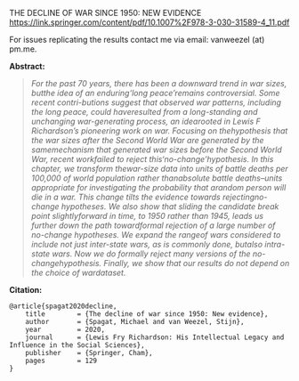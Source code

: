 THE DECLINE OF WAR SINCE 1950: NEW EVIDENCE    
https://link.springer.com/content/pdf/10.1007%2F978-3-030-31589-4_11.pdf

For issues replicating the results contact me via email: vanweezel (at) pm.me.

**Abstract:**
>*For the past 70 years, there has been a downward trend in war sizes, butthe idea of an enduring‘long peace’remains controversial. Some recent contri-butions suggest that observed war patterns, including the long peace, could haveresulted from a long-standing and unchanging war-generating process, an idearooted in Lewis F Richardson’s pioneering work on war. Focusing on thehypothesis that the war sizes after the Second World War are generated by the samemechanism that generated war sizes before the Second World War, recent workfailed to reject this‘no-change’hypothesis. In this chapter, we transform thewar-size data into units of battle deaths per 100,000 of world population rather thanabsolute battle deaths–units appropriate for investigating the probability that arandom person will die in a war. This change tilts the evidence towards rejectingno-change hypotheses. We also show that sliding the candidate break point slightlyforward in time, to 1950 rather than 1945, leads us further down the path towardformal rejection of a large number of no-change hypotheses. We expand the rangeof wars considered to include not just inter-state wars, as is commonly done, butalso intra-state wars. Now we do formally reject many versions of the no-changehypothesis. Finally, we show that our results do not depend on the choice of wardataset.*

**Citation:**
```
@article{spagat2020decline,
	title        = {The decline of war since 1950: New evidence},
	author       = {Spagat, Michael and van Weezel, Stijn},
	year         = 2020,
	journal      = {Lewis Fry Richardson: His Intellectual Legacy and Influence in the Social Sciences},
	publisher    = {Springer, Cham},
	pages        = 129
}
```
